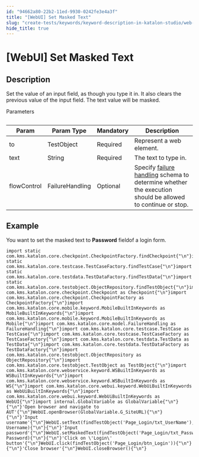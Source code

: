 ```yaml
---
id: "94662a80-22b2-11ed-9930-0242fe3e4a3f"
title: "[WebUI] Set Masked Text"
slug: "create-tests/keywords/keyword-description-in-katalon-studio/web-ui-keywords/webui-set-masked-text"
hide_title: true
---
```


# <a id="id_0" class="anchor_top_offset"/><a id="ariaid-title1" class="anchor_top_offset"/>[WebUI] Set Masked Text


## <a id="id_0__id_1" class="anchor_top_offset"/>Description  

              
<p xmlns="http://www.w3.org/1999/xhtml" className="p">Set the value of an input field, as though you type it in. It   also clears the previous value of the input field. The text value   will be masked.</p> 
      
<p xmlns="http://www.w3.org/1999/xhtml" className="p">Parameters</p> 
      
<table xmlns="http://www.w3.org/1999/xhtml" className="table anchor_top_offset" id="id_0__7f3d2402-5176-4365-a6a1-6415069d188a"><caption /><thead className="thead"><tr className><th className="entry anchor_top_offset" id="id_0__7f3d2402-5176-4365-a6a1-6415069d188a__entry__1">Param</th><th className="entry anchor_top_offset" id="id_0__7f3d2402-5176-4365-a6a1-6415069d188a__entry__2">Param Type</th><th className="entry anchor_top_offset" id="id_0__7f3d2402-5176-4365-a6a1-6415069d188a__entry__3">Mandatory</th><th className="entry anchor_top_offset" id="id_0__7f3d2402-5176-4365-a6a1-6415069d188a__entry__4">Description</th></tr></thead><tbody className="tbody"><tr className><td className="entry" headers="id_0__7f3d2402-5176-4365-a6a1-6415069d188a__entry__1 id_0__7f3d2402-5176-4365-a6a1-6415069d188a__entry__2 id_0__7f3d2402-5176-4365-a6a1-6415069d188a__entry__3 id_0__7f3d2402-5176-4365-a6a1-6415069d188a__entry__4 ">to</td><td className="entry" headers="id_0__7f3d2402-5176-4365-a6a1-6415069d188a__entry__1 id_0__7f3d2402-5176-4365-a6a1-6415069d188a__entry__2 id_0__7f3d2402-5176-4365-a6a1-6415069d188a__entry__3 id_0__7f3d2402-5176-4365-a6a1-6415069d188a__entry__4 ">TestObject</td><td className="entry" headers="id_0__7f3d2402-5176-4365-a6a1-6415069d188a__entry__1 id_0__7f3d2402-5176-4365-a6a1-6415069d188a__entry__2 id_0__7f3d2402-5176-4365-a6a1-6415069d188a__entry__3 id_0__7f3d2402-5176-4365-a6a1-6415069d188a__entry__4 ">Required</td><td className="entry" headers="id_0__7f3d2402-5176-4365-a6a1-6415069d188a__entry__1 id_0__7f3d2402-5176-4365-a6a1-6415069d188a__entry__2 id_0__7f3d2402-5176-4365-a6a1-6415069d188a__entry__3 id_0__7f3d2402-5176-4365-a6a1-6415069d188a__entry__4 ">Represent a web element.</td></tr><tr className><td className="entry" headers="id_0__7f3d2402-5176-4365-a6a1-6415069d188a__entry__1 id_0__7f3d2402-5176-4365-a6a1-6415069d188a__entry__2 id_0__7f3d2402-5176-4365-a6a1-6415069d188a__entry__3 id_0__7f3d2402-5176-4365-a6a1-6415069d188a__entry__4 ">text</td><td className="entry" headers="id_0__7f3d2402-5176-4365-a6a1-6415069d188a__entry__1 id_0__7f3d2402-5176-4365-a6a1-6415069d188a__entry__2 id_0__7f3d2402-5176-4365-a6a1-6415069d188a__entry__3 id_0__7f3d2402-5176-4365-a6a1-6415069d188a__entry__4 ">String</td><td className="entry" headers="id_0__7f3d2402-5176-4365-a6a1-6415069d188a__entry__1 id_0__7f3d2402-5176-4365-a6a1-6415069d188a__entry__2 id_0__7f3d2402-5176-4365-a6a1-6415069d188a__entry__3 id_0__7f3d2402-5176-4365-a6a1-6415069d188a__entry__4 ">Required</td><td className="entry" headers="id_0__7f3d2402-5176-4365-a6a1-6415069d188a__entry__1 id_0__7f3d2402-5176-4365-a6a1-6415069d188a__entry__2 id_0__7f3d2402-5176-4365-a6a1-6415069d188a__entry__3 id_0__7f3d2402-5176-4365-a6a1-6415069d188a__entry__4 ">The text to type in.</td></tr><tr className><td className="entry" headers="id_0__7f3d2402-5176-4365-a6a1-6415069d188a__entry__1 id_0__7f3d2402-5176-4365-a6a1-6415069d188a__entry__2 id_0__7f3d2402-5176-4365-a6a1-6415069d188a__entry__3 id_0__7f3d2402-5176-4365-a6a1-6415069d188a__entry__4 ">flowControl</td><td className="entry" headers="id_0__7f3d2402-5176-4365-a6a1-6415069d188a__entry__1 id_0__7f3d2402-5176-4365-a6a1-6415069d188a__entry__2 id_0__7f3d2402-5176-4365-a6a1-6415069d188a__entry__3 id_0__7f3d2402-5176-4365-a6a1-6415069d188a__entry__4 ">FailureHandling</td><td className="entry" headers="id_0__7f3d2402-5176-4365-a6a1-6415069d188a__entry__1 id_0__7f3d2402-5176-4365-a6a1-6415069d188a__entry__2 id_0__7f3d2402-5176-4365-a6a1-6415069d188a__entry__3 id_0__7f3d2402-5176-4365-a6a1-6415069d188a__entry__4 ">Optional</td><td className="entry" headers="id_0__7f3d2402-5176-4365-a6a1-6415069d188a__entry__1 id_0__7f3d2402-5176-4365-a6a1-6415069d188a__entry__2 id_0__7f3d2402-5176-4365-a6a1-6415069d188a__entry__3 id_0__7f3d2402-5176-4365-a6a1-6415069d188a__entry__4 ">Specify <a className="xref" href="/docs/maintain/configure-failure-handling-settings-in-katalon-studio">failure handling</a> schema to         determine whether the execution should be allowed to continue or         stop.</td></tr></tbody></table> 
      

## <a id="id_0__id_2" class="anchor_top_offset"/>Example  

              
<p xmlns="http://www.w3.org/1999/xhtml" className="p">You want to set the masked text to <strong className="ph b">Password</strong>   fieldof a login form.</p> 
              
<pre xmlns="http://www.w3.org/1999/xhtml" className="pre codeblock"><code>import static com.kms.katalon.core.checkpoint.CheckpointFactory.findCheckpoint{"\n"}import static com.kms.katalon.core.testcase.TestCaseFactory.findTestCase{"\n"}import static com.kms.katalon.core.testdata.TestDataFactory.findTestData{"\n"}import static com.kms.katalon.core.testobject.ObjectRepository.findTestObject{"\n"}import com.kms.katalon.core.checkpoint.Checkpoint as Checkpoint{"\n"}import com.kms.katalon.core.checkpoint.CheckpointFactory as CheckpointFactory{"\n"}import com.kms.katalon.core.mobile.keyword.MobileBuiltInKeywords as MobileBuiltInKeywords{"\n"}import com.kms.katalon.core.mobile.keyword.MobileBuiltInKeywords as Mobile{"\n"}import com.kms.katalon.core.model.FailureHandling as FailureHandling{"\n"}import com.kms.katalon.core.testcase.TestCase as TestCase{"\n"}import com.kms.katalon.core.testcase.TestCaseFactory as TestCaseFactory{"\n"}import com.kms.katalon.core.testdata.TestData as TestData{"\n"}import com.kms.katalon.core.testdata.TestDataFactory as TestDataFactory{"\n"}import com.kms.katalon.core.testobject.ObjectRepository as ObjectRepository{"\n"}import com.kms.katalon.core.testobject.TestObject as TestObject{"\n"}import com.kms.katalon.core.webservice.keyword.WSBuiltInKeywords as WSBuiltInKeywords{"\n"}import com.kms.katalon.core.webservice.keyword.WSBuiltInKeywords as WS{"\n"}import com.kms.katalon.core.webui.keyword.WebUiBuiltInKeywords as WebUiBuiltInKeywords{"\n"}import com.kms.katalon.core.webui.keyword.WebUiBuiltInKeywords as WebUI{"\n"}import internal.GlobalVariable as GlobalVariable{"\n"}{"\n"}'Open browser and navigate to AUT'{"\n"}WebUI.openBrowser(GlobalVariable.G_SiteURL){"\n"}{"\n"}'Input username'{"\n"}WebUI.setText(findTestObject('Page_Login/txt_UserName'), Username){"\n"}{"\n"}'Input password'{"\n"}WebUI.setMaskedText(findTestObject('Page_Login/txt_Password'), Password){"\n"}{"\n"}'Click on \'Login\' button'{"\n"}WebUI.click(findTestObject('Page_Login/btn_Login')){"\n"}{"\n"}'Close browser'{"\n"}WebUI.closeBrowser(){"\n"}</code></pre> 
            
